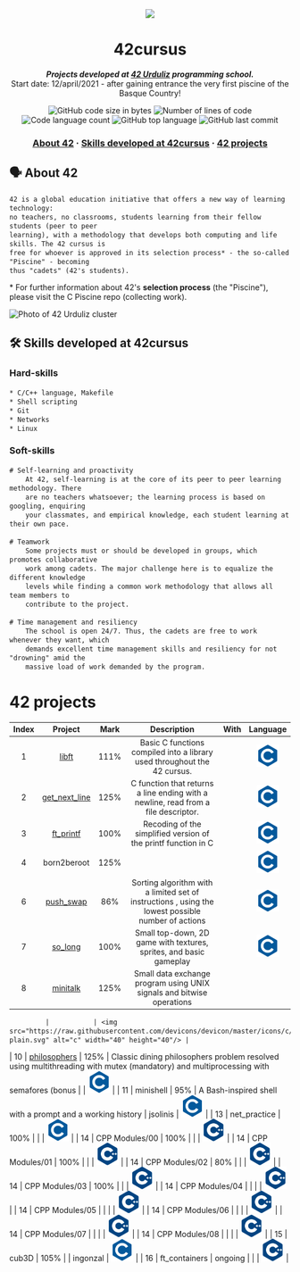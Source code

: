 <p align="center">
	<img align="center" src="https://github.com/iker-gonzalez/42_cursus/blob/main/assets/42-logo.png">
</p>

<h1 align="center">
	42cursus
</h1>

<p align="center">
	<b><i>Projects developed at <a href="https://www.42urduliz.com/">42 Urduliz</a> programming school.</i></b><br>
	Start date: 12/april/2021 - after gaining entrance the very first piscine of the Basque Country!
</p>

<p align="center">
	<img alt="GitHub code size in bytes" src="https://img.shields.io/github/languages/code-size/iker-gonzalez/42_cursus?color=blueviolet" />
	<img alt="Number of lines of code" src="https://img.shields.io/tokei/lines/github/iker-gonzalez/42_cursus?color=blueviolet" />
	<img alt="Code language count" src="https://img.shields.io/github/languages/count/iker-gonzalez/42_cursus?color=blue" />
	<img alt="GitHub top language" src="https://img.shields.io/github/languages/top/iker-gonzalez/42_cursus?color=blue" />
	<img alt="GitHub last commit" src="https://img.shields.io/github/last-commit/iker-gonzalez/42_cursus?color=brightgreen" />
</p>

<h3 align="center">
	<a href="#%EF%B8%8F-about-42">About 42</a>
	<span> · </span>
	<a href="#%EF%B8%8F-skills-developed-at-42cursus">Skills developed at 42cursus</a>
	<span> · </span>
	<a href="#42-projects">42 projects</a>
</h3>

## 🗣️ About 42

	42 is a global education initiative that offers a new way of learning technology:
	no teachers, no classrooms, students learning from their fellow students (peer to peer
	learning), with a methodology that develops both computing and life skills. The 42 cursus is
	free for whoever is approved in its selection process* - the so-called "Piscine" - becoming
	thus "cadets" (42's students).

\* For further information about 42's **selection process** (the "Piscine"), please visit the C Piscine repo (collecting work).


![Photo of 42 Urduliz cluster](https://bilbaohiria.com/wp-content/uploads/2020/11/grupo-42-telefonica-urduliz-1024x576.jpg.webp)

## 🛠️ Skills developed at 42cursus

### Hard-skills

	* C/C++ language, Makefile
	* Shell scripting
	* Git
	* Networks
	* Linux

### Soft-skills

	# Self-learning and proactivity
		At 42, self-learning is at the core of its peer to peer learning methodology. There
		are no teachers whatsoever; the learning process is based on googling, enquiring
		your classmates, and empirical knowledge, each student learning at their own pace.

	# Teamwork
		Some projects must or should be developed in groups, which promotes collaborative
		work among cadets. The major challenge here is to equalize the different knowledge
		levels while finding a common work methodology that allows all team members to
		contribute to the project.

	# Time management and resiliency
		The school is open 24/7. Thus, the cadets are free to work whenever they want, which
		demands excellent time management skills and resiliency for not "drowning" amid the
		massive load of work demanded by the program.

# 42 projects

| Index |      Project     | Mark | Description  |   With    |     Language    |
|:-----:|:----------------:|:----:|:------------:|:---------:|:---------------:|
|   1   |       [libft](https://github.com/iker-gonzalez/libft)     | 111% | Basic C functions compiled into a library used throughout the 42 cursus.|      | <img src="https://raw.githubusercontent.com/devicons/devicon/master/icons/c/c-plain.svg" alt="c" width="40" height="40"/> |
|   2   |   [get_next_line](https://github.com/iker-gonzalez/get_next_line)  | 125% | C function that returns a line ending with a newline, read from a file descriptor.            |           | <img src="https://raw.githubusercontent.com/devicons/devicon/master/icons/c/c-plain.svg" alt="c" width="40" height="40"/> |
|   3   |     [ft_printf](https://github.com/iker-gonzalez/ft_printf)    | 100% | Recoding of the simplified version of the printf function in C             |           | <img src="https://raw.githubusercontent.com/devicons/devicon/master/icons/c/c-plain.svg" alt="c" width="40" height="40"/> |
|   4   |   born2beroot    | 125% |              |           | <img src="https://raw.githubusercontent.com/devicons/devicon/master/icons/c/c-plain.svg" alt="c" width="40" height="40"/> |
|   6   |    [push_swap](https://github.com/iker-gonzalez/push_swap)     | 86%  |  Sorting algorithm with a limited set of instructions , using the lowest possible number of actions            |           | <img src="https://raw.githubusercontent.com/devicons/devicon/master/icons/c/c-plain.svg" alt="c" width="40" height="40"/> |
|   7   |      [so_long](https://github.com/iker-gonzalez/so_long)     | 100% | Small top-down, 2D game with textures, sprites, and basic gameplay             |           | <img src="https://raw.githubusercontent.com/devicons/devicon/master/icons/c/c-plain.svg" alt="c" width="40" height="40"/> |
|   8   |     [minitalk](https://github.com/iker-gonzalez/minitalk)     | 125% | Small data exchange program using UNIX signals and bitwise operations

             |           | <img src="https://raw.githubusercontent.com/devicons/devicon/master/icons/c/c-plain.svg" alt="c" width="40" height="40"/> |
|   10  |   [philosophers](https://github.com/iker-gonzalez/philosophers)   | 125% |  Classic dining philosophers problem resolved using multithreading with mutex (mandatory) and multiprocessing with semafores (bonus            |           | <img src="https://raw.githubusercontent.com/devicons/devicon/master/icons/c/c-plain.svg" alt="c" width="40" height="40"/> |
|   11  |     minishell    | 95%  |  A Bash-inspired shell with a prompt and a working history            | jsolinis  | <img src="https://raw.githubusercontent.com/devicons/devicon/master/icons/c/c-plain.svg" alt="c" width="40" height="40"/> |
|   13  |   net_practice   | 100% |              |           | <img src="https://raw.githubusercontent.com/devicons/devicon/master/icons/c/c-plain.svg" alt="c" width="40" height="40"/> |
|   14  |  CPP Modules/00  | 100% |              |           | <img src="https://raw.githubusercontent.com/devicons/devicon/master/icons/cplusplus/cplusplus-plain.svg" alt="cpp" width="40" height="40"/> |
|   14  |  CPP Modules/01  | 100% |              |           | <img src="https://raw.githubusercontent.com/devicons/devicon/master/icons/cplusplus/cplusplus-plain.svg" alt="cpp" width="40" height="40"/> |
|   14  |  CPP Modules/02  | 80%  |              |           | <img src="https://raw.githubusercontent.com/devicons/devicon/master/icons/cplusplus/cplusplus-plain.svg" alt="cpp" width="40" height="40"/> |
|   14  |  CPP Modules/03  | 100% |              |           | <img src="https://raw.githubusercontent.com/devicons/devicon/master/icons/cplusplus/cplusplus-plain.svg" alt="cpp" width="40" height="40"/> |
|   14  |  CPP Modules/04  |      |              |           | <img src="https://raw.githubusercontent.com/devicons/devicon/master/icons/cplusplus/cplusplus-plain.svg" alt="cpp" width="40" height="40"/> |
|   14  |  CPP Modules/05  |      |              |           | <img src="https://raw.githubusercontent.com/devicons/devicon/master/icons/cplusplus/cplusplus-plain.svg" alt="cpp" width="40" height="40"/> |
|   14  |  CPP Modules/06  |      |              |           | <img src="https://raw.githubusercontent.com/devicons/devicon/master/icons/cplusplus/cplusplus-plain.svg" alt="cpp" width="40" height="40"/> |
|   14  |  CPP Modules/07  |      |              |           | <img src="https://raw.githubusercontent.com/devicons/devicon/master/icons/cplusplus/cplusplus-plain.svg" alt="cpp" width="40" height="40"/> |
|   14  |  CPP Modules/08  |      |              |           | <img src="https://raw.githubusercontent.com/devicons/devicon/master/icons/cplusplus/cplusplus-plain.svg" alt="cpp" width="40" height="40"/> |
|   15   |   cub3D         | 105% |              |  ingonzal     | <img src="https://raw.githubusercontent.com/devicons/devicon/master/icons/c/c-plain.svg" alt="c" width="40" height="40"/> |
|   16  |  ft_containers  |  ongoing    |              |           | <img src="https://raw.githubusercontent.com/devicons/devicon/master/icons/cplusplus/cplusplus-plain.svg" alt="cpp" width="40" height="40"/> |

